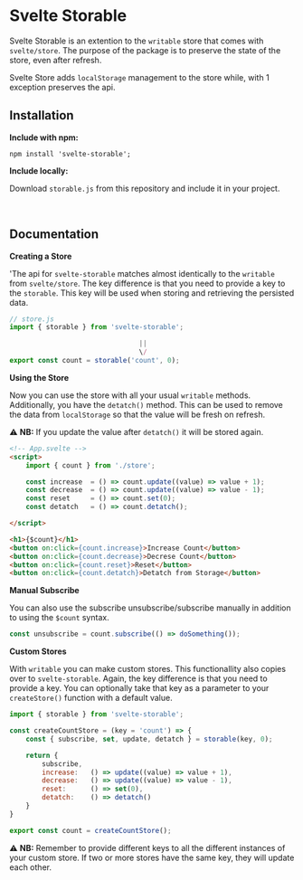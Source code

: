 # Svelte Storable

Svelte Storable is an extention to the `writable` store that comes with `svelte/store`. The purpose of the package is to preserve the state of the store, even after refresh. 

Svelte Store adds `localStorage` management to the store while, with 1 exception preserves the api.

## Installation

**Include with npm:**
```
npm install 'svelte-storable';
```

**Include locally:**

Download `storable.js` from this repository and include it in your project.

<br>

## Documentation

**Creating a Store**

'The api for `svelte-storable` matches almost identically to the `writable` from `svelte/store`. The key difference is that you need to provide a key to the `storable`. This key will be used when storing and retrieving the persisted data.

```js
// store.js
import { storable } from 'svelte-storable';

                                ||
                                \/
export const count = storable('count', 0);
```

**Using the Store**

Now you can use the store with all your usual `writable` methods. Additionally, you have the `detatch()` method. This can be used to remove the data from `localStorage` so that the value will be fresh on refresh.

:warning: **NB:** If you update the value after `detatch()` it will be stored again.

```html
<!-- App.svelte -->
<script>
    import { count } from './store';

    const increase  = () => count.update((value) => value + 1);
    const decrease  = () => count.update((value) => value - 1);
    const reset     = () => count.set(0);
    const detatch   = () => count.detatch();

</script>

<h1>{$count}</h1>
<button on:click={count.increase}>Increase Count</button>
<button on:click={count.decrease}>Decrese Count</button>
<button on:click={count.reset}>Reset</button>
<button on:click={count.detatch}>Detatch from Storage</button>

```

**Manual Subscribe**

You can also use the subscribe unsubscribe/subscribe manually in addition to using the `$count` syntax.
```js
const unsubscribe = count.subscribe(() => doSomething());
```

**Custom Stores**

With `writable` you can make custom stores. This functionallity also copies over to `svelte-storable`. Again, the key difference is that you need to provide a key. You can optionally take that key as a parameter to your `createStore()` function with a default value.

```js
import { storable } from 'svelte-storable';

const createCountStore = (key = 'count') => {
    const { subscribe, set, update, detatch } = storable(key, 0);

    return {
        subscribe,
        increase:   () => update((value) => value + 1),
	    decrease:   () => update((value) => value - 1),
	    reset:      () => set(0),
        detatch:    () => detatch()
    }
}

export const count = createCountStore();
```

:warning: **NB:** Remember to provide different keys to all the different instances of your custom store. If two or more stores have the same key, they will update each other.
